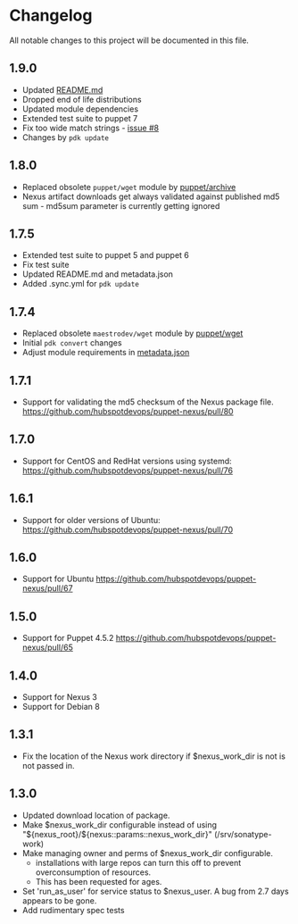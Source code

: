 # Changelog

All notable changes to this project will be documented in this file.

## 1.9.0

* Updated [README.md](README.md)
* Dropped end of life distributions
* Updated module dependencies
* Extended test suite to puppet 7
* Fix too wide match strings - [issue #8](https://github.com/puppets-epic-show-theatre/puppet-nexus/issues/9)
* Changes by `pdk update`

## 1.8.0

* Replaced obsolete `puppet/wget` module by [puppet/archive](https://github.com/voxpupuli/puppet-archive)
* Nexus artifact downloads get always validated against published md5 sum - md5sum parameter is currently getting ignored

## 1.7.5

* Extended test suite to puppet 5 and puppet 6
* Fix test suite
* Updated README.md and metadata.json
* Added .sync.yml for `pdk update`

## 1.7.4

* Replaced obsolete `maestrodev/wget` module by [puppet/wget](https://github.com/voxpupuli/puppet-wget)
* Initial `pdk convert` changes
* Adjust module requirements in [metadata.json](metadata.json)

## 1.7.1

* Support for validating the md5 checksum of the Nexus package file. https://github.com/hubspotdevops/puppet-nexus/pull/80

## 1.7.0

* Support for CentOS and RedHat versions using systemd: https://github.com/hubspotdevops/puppet-nexus/pull/76

## 1.6.1

* Support for older versions of Ubuntu: https://github.com/hubspotdevops/puppet-nexus/pull/70

## 1.6.0

* Support for Ubuntu https://github.com/hubspotdevops/puppet-nexus/pull/67

## 1.5.0

* Support for Puppet 4.5.2 https://github.com/hubspotdevops/puppet-nexus/pull/65

## 1.4.0

* Support for Nexus 3
* Support for Debian 8

## 1.3.1

* Fix the location of the Nexus work directory if $nexus_work_dir is not is not passed in.

## 1.3.0

* Updated download location of package.
* Make $nexus_work_dir configurable instead of using "${nexus_root}/${nexus::params::nexus_work_dir}" (/srv/sonatype-work)
* Make managing owner and perms of $nexus_work_dir configurable.
  * installations with large repos can turn this off to prevent overconsumption of resources.
  * This has been requested for ages.
* Set 'run_as_user' for service status to $nexus_user.  A bug from 2.7 days appears to be gone.
* Add rudimentary spec tests